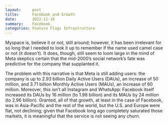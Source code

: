 ```yaml
---
layout:     post
title:      Facebook and Growth
date:       2022-11-16
summary:    Facebook
categories: Feature Flags Infrastructure 
---
```


Myspace is, believe it or not, still around; however, it has been irrelevant for so long that I needed to look it up to remember if the name used camel case or not (it doesn’t). It does, though, still seem to loom large in the mind of Meta skeptics certain that the mid-2000’s social network’s fate was predictive for the company that supplanted it.

The problem with this narrative is that Meta is still adding users: the company is up to 2.93 billion Daily Active Users (DAUs), an increase of 50 million, and 3.71 billion Monthly Active Users (MAUs), an increase of 60 million. Moreover, this isn’t all Instagram and WhatsApp: Facebook itself increased its DAUs by 16 million (to 1.98 billion) and its MAUs by 24 million (to 2.96 billion). Granted, all of that growth, at least in the case of Facebook, was in Asia-Pacific and the rest of the world, but the U.S. and Europe were flat, not declining; given that Facebook long ago completely saturated those markets, it is meaningful that the service is not seeing any churn.


